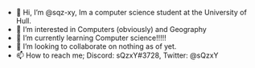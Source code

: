 - 👋 Hi, I’m @sqz-xy, Im a computer science student at the University of Hull.
- 👀 I’m interested in Computers (obviously) and Geography
- 🌱 I’m currently learning Computer science!!!!!
- 💞️ I’m looking to collaborate on nothing as of yet.
- 📫 How to reach me; Discord: sQzxY#3728, Twitter: @sQzxY

<!---
sqz-xy/sqz-xy is a ✨ special ✨ repository because its `README.md` (this file) appears on your GitHub profile.
You can click the Preview link to take a look at your changes.
--->
